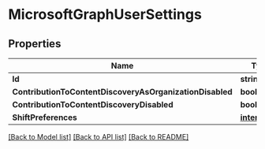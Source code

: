 # MicrosoftGraphUserSettings

## Properties

Name | Type | Description | Notes
------------ | ------------- | ------------- | -------------
**Id** | **string** |  | [optional] 
**ContributionToContentDiscoveryAsOrganizationDisabled** | **bool** |  | [optional] 
**ContributionToContentDiscoveryDisabled** | **bool** |  | [optional] 
**ShiftPreferences** | [**interface{}**](.md) |  | [optional] 

[[Back to Model list]](../README.md#documentation-for-models) [[Back to API list]](../README.md#documentation-for-api-endpoints) [[Back to README]](../README.md)


